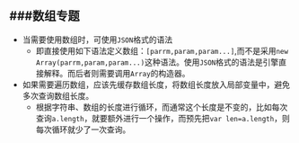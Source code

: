 ###数组专题
----------
> 
- 当需要使用数组时，可使用`JSON`格式的语法
	- 即直接使用如下语法定义数组：`[parrm,param,param...]`,而不是采用`new Array(parrm,param,param...)`这种语法。使用`JSON`格式的语法是引擎直接解释。而后者则需要调用`Array`的构造器。
- 如果需要遍历数组，应该先缓存数组长度，将数组长度放入局部变量中，避免多次查询数组长度。
	- 根据字符串、数组的长度进行循环，而通常这个长度是不变的，比如每次查询`a.length`，就要额外进行一个操作，而预先把`var len=a.length`，则每次循环就少了一次查询。
